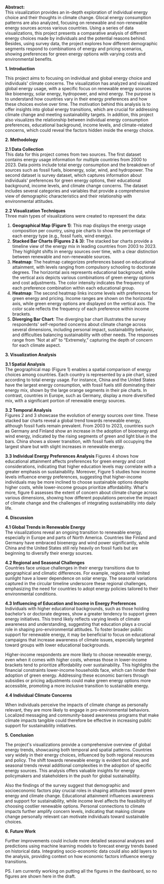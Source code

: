 
**Abstract:**  
This visualization provides an in-depth exploration of individual energy choice and their thoughts in climate change. Glocal energy consumption patterns are also analyzed, focusing on renewable and non-renewable energy sources across various countries. Using a series of data visualizations, this project presents a comparative analysis of different energy choices made by individuals and the potential reasons behind. Besides, using survey data, the project explores how different demographic segments respond to combinations of energy and pricing scenarios, showing preferences for green energy options with varying costs and environmental benefits.

**1. Introduction**

This project aims to focusing on individual and global energy choice and individuals' climate concerns. The visualization has analyzed and visualized global energy usage, with a specific focus on renewable energy sources like bioenergy, solar energy, hydropower, and wind energy. The purpose is to understand how countries vary in their energy preferences and how these choices evolve over time. The motivation behind this analysis is to offer insights into global energy transitions, which are crucial for addressing climate change and meeting sustainability targets. In addition, this project also visualizes the relationship between individual energy consumption preferences, educational background, income levels, and climate-related concerns, which could reveal the factors hidden inside the energy choice.

**2. Methodology**

**2.1 Data Collection**  
This data for this project comes from two sources. The first dataset contains energy usage information for multiple countries from 2000 to 2023. Data points include total energy consumption and the breakdown of sources such as fossil fuels, bioenergy, solar, wind, and hydropower. The second dataset is survey dataset, which captures information about individuals' preferences for green energy options, their educational background, income levels, and climate change concerns. The dataset includes several categories and variables that provide a comprehensive view of demographic characteristics and their relationship with environmental attitudes.

**2.2 Visualization Techniques**  
Three main types of visualizations were created to represent the data:  
1. **Geographical Map (Figure 1)**: This map displays the energy usage composition per country, using pie charts to show the percentage of each energy type (e.g., fossil fuels, wind energy).
2. **Stacked Bar Charts (Figures 2 & 3)**: The stacked bar charts provide a timeline view of the energy mix in leading countries from 2003 to 2023. They highlight shifts in energy sources over time, with a clear distinction between renewable and non-renewable sources.
3. **Heatmap**: The heatmap categorizes preferences based on educational attainment, with levels ranging from compulsory schooling to doctorate degrees. The horizontal axis represents educational background, while the vertical axis depicts various combinations of green energy options and cost adjustments. The color intensity indicates the frequency of each preference combination within each educational group.
4. **Heatmap**: The second heatmap links income levels with preferences for green energy and pricing. Income ranges are shown on the horizontal axis, while green energy options are displayed on the vertical axis. The color scale reflects the frequency of each preference within income brackets.
5. **Diverging Bar Chart**: The diverging bar chart illustrates the survey respondents' self-reported concerns about climate change across several dimensions, including personal impact, sustainability behavior, and difficulties balancing sustainability with other needs. The responses range from “Not at all” to “Extremely,” capturing the depth of concern for each climate aspect.

**3. Visualization Analysis**

**3.1 Spatial Analysis**  
The geographical map (Figure 1) enables a spatial comparison of energy choices among countries. Each country is represented by a pie chart, sized according to total energy usage. For instance, China and the United States have the largest energy consumption, with fossil fuels still dominating their energy mix, shown by the large orange segments in their pie charts. In contrast, countries in Europe, such as Germany, display a more diversified mix, with a significant portion of renewable energy sources.

**3.2 Temporal Analysis**  
Figures 2 and 3 showcase the evolution of energy sources over time. These stacked bar charts reveal a global trend towards renewable energy, although fossil fuels remain prevalent. From 2003 to 2023, countries such as Germany and Finland show an increase in the adoption of bioenergy and wind energy, indicated by the rising segments of green and light blue in the bars. China shows a slower transition, with fossil fuels still occupying the largest share but with slight increases in renewable energy.

**3.3 Individual Energy Preferences Analysis**
Figures 4 shows how educational attainment affects preferences for green energy and cost considerations, indicating that higher education levels may correlate with a greater emphasis on sustainability.  Moreover, Figure 5 studies how income levels influence energy preferences, suggesting that higher-income individuals may be more inclined to choose sustainable options despite higher costs, while lower-income groups prioritize affordability.
What's more, figure 6 assesses the extent of concern about climate change across various dimensions, showing how different populations perceive the impact of climate change and the challenges of integrating sustainability into daily life.


**4. Discussion**

**4.1 Global Trends in Renewable Energy**  
The visualizations reveal an ongoing transition to renewable energy, especially in Europe and parts of North America. Countries like Finland and Germany have embraced bioenergy and wind power significantly, while China and the United States still rely heavily on fossil fuels but are beginning to diversify their energy sources.

**4.2 Regional and Seasonal Challenges**  
Countries face unique challenges in their energy transitions due to geographical and climatic differences. For example, regions with limited sunlight have a lower dependence on solar energy. The seasonal variations captured in the circular timeline underscore these regional challenges, emphasizing the need for countries to adopt energy policies tailored to their environmental conditions.

**4.3 Influencing of Education and Income in Energy Preferences**
Individuals with higher educational backgrounds, such as those holding bachelor’s or doctorate degrees, show a greater tendency to support green energy initiatives. This trend likely reflects varying levels of climate awareness and understanding, suggesting that education plays a crucial role in shaping pro-environmental attitudes. To foster broader public support for renewable energy, it may be beneficial to focus on educational campaigns that increase awareness of climate issues, especially targeted toward groups with lower educational backgrounds.

Higher-income respondents are more likely to choose renewable energy, even when it comes with higher costs, whereas those in lower-income brackets tend to prioritize affordability over sustainability. This highlights the financial constraints lower-income households face, which can hinder their adoption of green energy. Addressing these economic barriers through subsidies or pricing adjustments could make green energy options more accessible, promoting a more inclusive transition to sustainable energy.

**4.4 Individual Climate Concerns**

When individuals perceive the impacts of climate change as personally relevant, they are more likely to engage in pro-environmental behaviors. Localized messaging and community-based awareness programs that make climate impacts tangible could therefore be effective in increasing public support for sustainability initiatives.


**5. Conclusion**

The project's visualizations provide a comprehensive overview of global energy trends, showcasing both temporal and spatial patterns. Countries vary widely in their energy choices, influenced by both regional resources and policy. The shift towards renewable energy is evident but slow, and seasonal trends reveal additional complexities in the adoption of specific energy sources. This analysis offers valuable insights for energy policymakers and stakeholders in the push for global sustainability. 

Also the findings of the survey suggest that demographic and socioeconomic factors play crucial roles in shaping attitudes toward green energy and climate change. Educational attainment influences awareness and support for sustainability, while income level affects the feasibility of choosing costlier renewable options. Personal connections to climate impacts further amplify concern levels, indicating that making climate change personally relevant can motivate individuals toward sustainable choices.

**6. Future Work**

Further improvements could include more detailed seasonal analyses and predictions using machine learning models to forecast energy trends based on historical data. Integrating socio-economic data could also add layers to the analysis, providing context on how economic factors influence energy transitions.


PS. I am currently working on putting all the figures in the dashboard, so no figures are shown here in the draft.